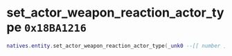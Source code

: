 # set_actor_weapon_reaction_actor_type `0x18BA1216`

```lua
natives.entity.set_actor_weapon_reaction_actor_type(_unk0 --[[ number ]], _unk1 --[[ number ]])
```